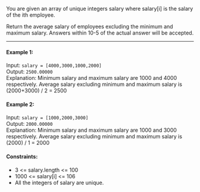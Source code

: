 You are given an array of unique integers salary where
salary[i] is the salary of the ith employee.

Return the average salary of employees excluding the minimum 
and maximum salary. Answers within 10-5 of the actual answer will be accepted.

___

#### Example 1:

Input: `salary = [4000,3000,1000,2000]`<br>
Output: `2500.00000`<br>
Explanation: Minimum salary and maximum salary are 1000 and 4000 respectively.
Average salary excluding minimum and maximum salary is (2000+3000) / 2 = 2500

#### Example 2:

Input: `salary = [1000,2000,3000]`<br>
Output: `2000.00000`<br>
Explanation: Minimum salary and maximum salary are 1000 and 3000 respectively.
Average salary excluding minimum and maximum salary is (2000) / 1 = 2000

#### Constraints:

* 3 <= salary.length <= 100
* 1000 <= salary[i] <= 106
* All the integers of salary are unique.